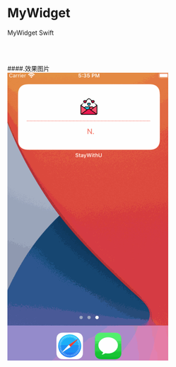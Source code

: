 # MyWidget
MyWidget Swift

<br /><br />

####.效果图片<br />
![image](./Resource/widget.gif)<br /><br />
